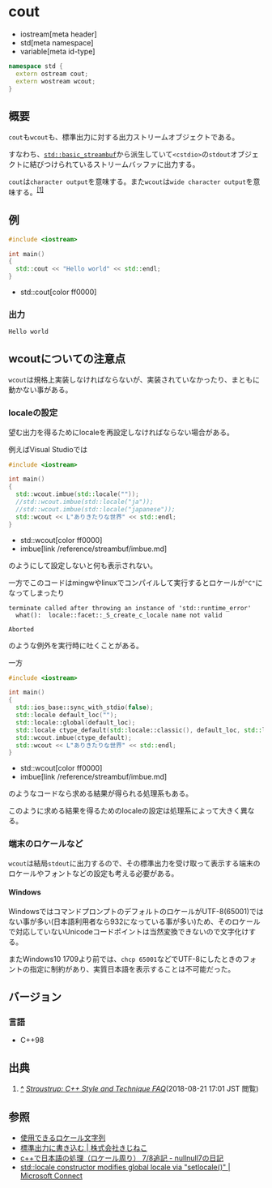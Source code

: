 # cout
* iostream[meta header]
* std[meta namespace]
* variable[meta id-type]

```cpp
namespace std {
  extern ostream cout;
  extern wostream wcout;
}
```

## 概要
`cout`も`wcout`も、標準出力に対する出力ストリームオブジェクトである。

すなわち、[`std::basic_streambuf`](../streambuf/basic_streambuf.md)から派生していて`<cstdio>`の`stdout`オブジェクトに結びつけられているストリームバッファに出力する。

`cout`は`character output`を意味する。また`wcout`は`wide character output`を意味する。<sup><a id="cite_ref-1" href="#cite-1">[1]</a></sup>

## 例
```cpp example
#include <iostream>

int main()
{
  std::cout << "Hello world" << std::endl;
}
```
* std::cout[color ff0000]

### 出力
```
Hello world
```

## wcoutについての注意点
`wcout`は規格上実装しなければならないが、実装されていなかったり、まともに動かない事がある。

### localeの設定
望む出力を得るためにlocaleを再設定しなければならない場合がある。

例えばVisual Studioでは

```cpp example
#include <iostream>

int main()
{
  std::wcout.imbue(std::locale(""));
  //std::wcout.imbue(std::locale("ja"));
  //std::wcout.imbue(std::locale("japanese"));
  std::wcout << L"ありきたりな世界" << std::endl;
}
```
* std::wcout[color ff0000]
* imbue[link /reference/streambuf/imbue.md]

のようにして設定しないと何も表示されない。

一方でこのコードはmingwやlinuxでコンパイルして実行するとロケールが`"C"`になってしまったり

```
terminate called after throwing an instance of 'std::runtime_error'
  what():  locale::facet::_S_create_c_locale name not valid

Aborted
```

のような例外を実行時に吐くことがある。

一方

```cpp example
#include <iostream>

int main()
{
  std::ios_base::sync_with_stdio(false);
  std::locale default_loc("");
  std::locale::global(default_loc);
  std::locale ctype_default(std::locale::classic(), default_loc, std::locale::ctype); //※
  std::wcout.imbue(ctype_default);
  std::wcout << L"ありきたりな世界" << std::endl;
}
```
* std::wcout[color ff0000]
* imbue[link /reference/streambuf/imbue.md]

のようなコードなら求める結果が得られる処理系もある。

このように求める結果を得るためのlocaleの設定は処理系によって大きく異なる。

### 端末のロケールなど

`wcout`は結局`stdout`に出力するので、その標準出力を受け取って表示する端末のロケールやフォントなどの設定も考える必要がある。

#### Windows
WindowsではコマンドプロンプトのデフォルトのロケールがUTF-8(65001)ではない事が多い(日本語利用者なら932になっている事が多い)ため、そのロケールで対応していないUnicodeコードポイントは当然変換できないので文字化けする。

またWindows10 1709より前では、`chcp 65001`などでUTF-8にしたときのフォントの指定に制約があり、実質日本語を表示することは不可能だった。

## バージョン
### 言語
- C++98

## 出典

1. **<a id="cite-1" href="#cite_ref-1">^</a>** <cite>[Stroustrup: C++ Style and Technique FAQ](http://www.stroustrup.com/bs_faq2.html#cout)</cite>(2018-08-21 17:01 JST 閲覧)

## 参照

- [使用できるロケール文字列](../../article/platform/locales.md)
- [標準出力に書き込む | 株式会社きじねこ](http://www.kijineko.co.jp/tech/cppsamples/stdout.html)
- [c++で日本語の処理（ロケール周り） 7/8追記 - nullnull7の日記](http://nullnull.hatenablog.com/entry/20120629/1340935277)
- [std::locale constructor modifies global locale via "setlocale()" | Microsoft Connect](http://web.archive.org/web/20100328154628/http://connect.microsoft.com:80/VisualStudio/feedback/details/492128/std-locale-constructor-modifies-global-locale-via-setlocale)

